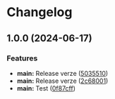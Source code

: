 # Changelog

## 1.0.0 (2024-06-17)


### Features

* **main:** Release verze ([5035510](https://github.com/cfy-k8s-lab/gh-actions-dev/commit/5035510b482f4723196e9fb89f02076698968a45))
* **main:** Release verze ([2c68001](https://github.com/cfy-k8s-lab/gh-actions-dev/commit/2c68001335624cf9a340d0075dee63c1475f9eb4))
* **main:** Test ([0f87cff](https://github.com/cfy-k8s-lab/gh-actions-dev/commit/0f87cff234584ebd582f4aab072095995fd930fd))
